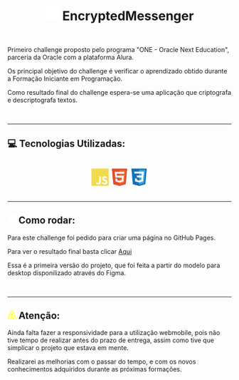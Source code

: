 <div align="center"><h1><img src="./img/encrypted.png"> EncryptedMessenger</h1></div>
<br>
<div>
    <p>Primeiro challenge proposto pelo programa "ONE - Oracle Next Education", parceria da Oracle com a plataforma Alura.</p>
    <p>Os principal objetivo do challenge é verificar o aprendizado obtido durante a Formação Iniciante em Programação.</p>
    <p>Como resultado final do challenge espera-se  uma  aplicação que criptografa e descriptografa textos.</p>
    <br>
</div>
<hr>
<div>
  <h2>💻 Tecnologias Utilizadas:</h2>
  <br>
  <div align="center">
    <img  alt="Js" width="40" src="https://raw.githubusercontent.com/devicons/devicon/master/icons/javascript/javascript-plain.svg">
    <img  alt="HTML" width="40" src="https://raw.githubusercontent.com/devicons/devicon/master/icons/html5/html5-original.svg">
    <img  alt="CSS" width="40" src="https://raw.githubusercontent.com/devicons/devicon/master/icons/css3/css3-original.svg">
    <br/><br/>
  </div>
</div>
<hr>
<div>
  <h2><img src="./img/play2.png"> Como rodar:</h2>
    <p>Para este challenge foi pedido para criar uma página no GitHub Pages.</p>
    <p>Para ver o resultado final basta clicar <a href= "https://dhi-carvalho-dev.github.io/Encrypted_Messenger/">Aqui</a></p>
    <p>Essa é a primeira versão do projeto, que foi feita a partir do modelo para desktop disponilizado através do Figma.</p>
    <br>
</div>
<hr>
<div>
  <h2><img src="./img/warning.png"> Atenção:</h2>
  <p>Ainda falta fazer a responsividade para a utilização webmobile, pois não tive tempo de realizar antes do prazo de entrega, assim como tive que simplicar o projeto que estava em mente.</p>
  <p>Realizarei as melhorias com o passar do tempo, e com os novos conhecimentos adquiridos durante as próximas formações.</p>
</div>

